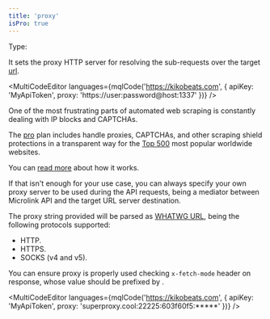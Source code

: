 ```yaml
---
title: 'proxy'
isPro: true
--- 
```


Type: <Type children='<string>'/>

It sets the proxy HTTP server for resolving the sub-requests over the target [url](/docs/api/parameters/url).

<MultiCodeEditor languages={mqlCode('https://kikobeats.com', { apiKey: 'MyApiToken', proxy: 'https://user:password@host:1337' })} />

One of the most frustrating parts of automated web scraping is constantly dealing with IP blocks and CAPTCHAs.

The [pro](/docs/api/basics/endpoint) plan includes handle proxies, CAPTCHAs, and other scraping shield protections in a transparent way for the [Top 500](https://github.com/Kikobeats/top-sites) most popular worldwide websites.

You can [read more](/blog/proxy-capabilities) about how it works.

If that isn't enough for your use case, you can always specify your own proxy server to be used during the API requests, being a mediator between Microlink API and the target URL server destination. 

The proxy string provided will be parsed as [WHATWG URL](https://nodejs.org/api/url.html#url_the_whatwg_url_api), being the following protocols supported:

- HTTP.
- HTTPS.
- SOCKS (v4 and v5).

You can ensure proxy is properly used checking `x-fetch-mode` header on response, whose value should be prefixed by <Type children="'proxy-*'"/>.

<MultiCodeEditor languages={mqlCode('https://kikobeats.com', { apiKey: 'MyApiToken', proxy: 'superproxy.cool:22225:603f60f5:*****' })} />
